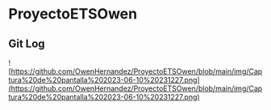 # ProyectoETSOwen

## Git Log

![https://github.com/OwenHernandez/ProyectoETSOwen/blob/main/img/Captura%20de%20pantalla%202023-06-10%20231227.png](https://github.com/OwenHernandez/ProyectoETSOwen/blob/main/img/Captura%20de%20pantalla%202023-06-10%20231227.png)
